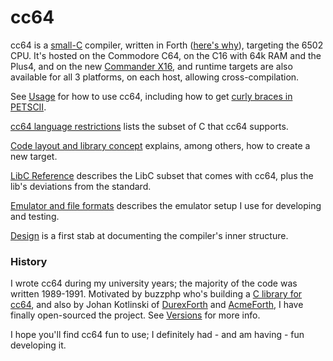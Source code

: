 # cc64

cc64 is a [small-C](C-lang-subset.md) compiler,
written in Forth ([here's why](Why-Forth.md)), targeting the 6502 CPU.
It's hosted on the Commodore C64, on the C16 with 64k RAM and the Plus4,
and on the new [Commander X16](https://www.commanderx16.com/), and runtime
targets are also available for all 3 platforms, on each host, allowing
cross-compilation.

See [Usage](Usage.md) for how to use cc64, including how to get
[curly braces in PETSCII](Usage.md#character-set).

[cc64 language restrictions](C-lang-subset.md) lists the subset of C that
cc64 supports.

[Code layout and library concept](Runtime-libs.md) explains, among others, how
to create a new target.

[LibC Reference](Lib-reference.md) describes the LibC subset that comes with cc64,
plus the lib's deviations from the standard.

[Emulator and file formats](File-formats.md) describes the emulator setup I use for developing and testing.

[Design](Design.md) is a first stab at documenting the compiler's
inner structure.

### History

I wrote cc64 during my university years; the majority of the code was written 1989-1991. Motivated by buzzphp who's building a
[C library for cc64](https://sourceforge.net/projects/cc64/),
and also by Johan Kotlinski of
[DurexForth](https://github.com/jkotlinski/durexforth) and
[AcmeForth](https://github.com/jkotlinski/acmeforth),
I have finally open-sourced the project.
See [Versions](Versions.md) for more info.

I hope you'll find cc64 fun to use; I definitely had - and am having -
fun developing it.

